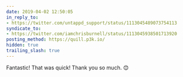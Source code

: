 ```yaml
---
date: 2019-04-02 12:50:05
in_reply_to:
- https://twitter.com/untappd_support/status/1113045489073754113
syndicate_to:
- https://twitter.com/iamchrisburnell/status/1113045938501713920
posting_method: https://quill.p3k.io/
hidden: true
trailing_slash: true
---
```


Fantastic! That was quick! Thank you so much. 😊
